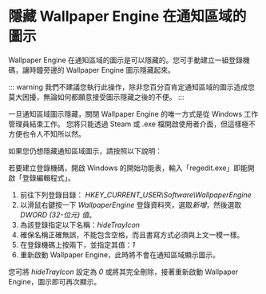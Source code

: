 # 隱藏 Wallpaper Engine 在通知區域的圖示

Wallpaper Engine 在通知區域的圖示是可以隱藏的。您可手動建立一組登錄機碼，讓時鐘旁邊的 Wallpaper Engine 圖示隱藏起來。

::: warning 我們不建議您執行此操作，除非您百分百肯定通知區域的圖示造成您莫大困擾，無論如何都願意接受圖示隱藏之後的不便。 :::

一旦通知區域圖示隱藏，關閉 Wallpaper Engine 的唯一方式是從 Windows 工作管理員結束工作。 您將只能透過 Steam 或 .exe 檔開啟使用者介面，但這樣極不方便也令人不知所以然。

如果您仍想隱藏通知區域圖示，請按照以下說明：

若要建立登錄機碼，開啟 Windows 的開始功能表，輸入「regedit.exe」即能開啟「登錄編輯程式」。

1. 前往下列登錄目錄： *HKEY_CURRENT_USER\Software\WallpaperEngine*
2. 以滑鼠右鍵按一下 *WallpaperEngine* 登錄資料夾，選取*新增*，然後選取 *DWORD (32-位元) 值*。
3. 為該登錄指定以下名稱：*hideTrayIcon*
4. 確保名稱正確無誤，不能包含空格，而且書寫方式必須與上文一模一樣。
5. 在登錄機碼上按兩下，並指定其值：*1*
6. 重新啟動 Wallpaper Engine，此時將不會在通知區域顯示圖示。

您可將 *hideTrayIcon* 設定為 *0* 或將其完全刪除，接著重新啟動 Wallpaper Engine，圖示即可再次顯示。 